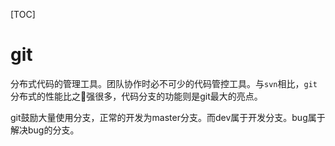 [TOC]



# git

分布式代码的管理工具。团队协作时必不可少的代码管控工具。与`svn`相比，`git`分布式的性能比之强很多，代码分支的功能则是git最大的亮点。

git鼓励大量使用分支，正常的开发为master分支。而dev属于开发分支。bug属于解决bug的分支。